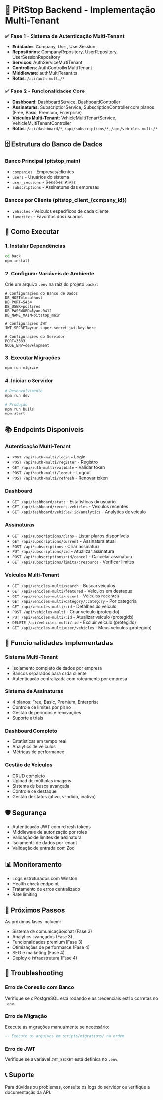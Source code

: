 # 🚀 PitStop Backend - Implementação Multi-Tenant

### ✅ Fase 1 - Sistema de Autenticação Multi-Tenant
- **Entidades**: Company, User, UserSession
- **Repositórios**: CompanyRepository, UserRepository, UserSessionRepository
- **Serviços**: AuthServiceMultiTenant
- **Controllers**: AuthControllerMultiTenant
- **Middleware**: authMultiTenant.ts
- **Rotas**: `/api/auth-multi/*`

### ✅ Fase 2 - Funcionalidades Core
- **Dashboard**: DashboardService, DashboardController
- **Assinaturas**: SubscriptionService, SubscriptionController com planos (Free, Basic, Premium, Enterprise)
- **Veículos Multi-Tenant**: VehicleMultiTenantService, VehicleMultiTenantController
- **Rotas**: `/api/dashboard/*`, `/api/subscriptions/*`, `/api/vehicles-multi/*`

## 🗄️ Estrutura do Banco de Dados

### Banco Principal (pitstop_main)
- `companies` - Empresas/clientes
- `users` - Usuários do sistema
- `user_sessions` - Sessões ativas
- `subscriptions` - Assinaturas das empresas

### Bancos por Cliente (pitstop_client_{company_id})
- `vehicles` - Veículos específicos de cada cliente
- `favorites` - Favoritos dos usuários

## 🚀 Como Executar

### 1. Instalar Dependências
```bash
cd back
npm install
```

### 2. Configurar Variáveis de Ambiente
Crie um arquivo `.env` na raiz do projeto `back/`:
```env
# Configurações do Banco de Dados
DB_HOST=localhost
DB_PORT=5434
DB_USER=postgres
DB_PASSWORD=Ryan.0412
DB_NAME_MAIN=pitstop_main

# Configurações JWT
JWT_SECRET=your-super-secret-jwt-key-here

# Configurações do Servidor
PORT=3333
NODE_ENV=development
```

### 3. Executar Migrações
```bash
npm run migrate
```

### 4. Iniciar o Servidor
```bash
# Desenvolvimento
npm run dev

# Produção
npm run build
npm start
```

## 📚 Endpoints Disponíveis

### Autenticação Multi-Tenant
- `POST /api/auth-multi/login` - Login
- `POST /api/auth-multi/register` - Registro
- `GET /api/auth-multi/validate` - Validar token
- `POST /api/auth-multi/logout` - Logout
- `POST /api/auth-multi/refresh` - Renovar token

### Dashboard
- `GET /api/dashboard/stats` - Estatísticas do usuário
- `GET /api/dashboard/recent-vehicles` - Veículos recentes
- `GET /api/dashboard/vehicle/:id/analytics` - Analytics de veículo

### Assinaturas
- `GET /api/subscriptions/plans` - Listar planos disponíveis
- `GET /api/subscriptions/current` - Assinatura atual
- `POST /api/subscriptions` - Criar assinatura
- `PUT /api/subscriptions/:id` - Atualizar assinatura
- `POST /api/subscriptions/:id/cancel` - Cancelar assinatura
- `GET /api/subscriptions/limits/:resource` - Verificar limites

### Veículos Multi-Tenant
- `GET /api/vehicles-multi/search` - Buscar veículos
- `GET /api/vehicles-multi/featured` - Veículos em destaque
- `GET /api/vehicles-multi/recent` - Veículos recentes
- `GET /api/vehicles-multi/category/:category` - Por categoria
- `GET /api/vehicles-multi/:id` - Detalhes do veículo
- `POST /api/vehicles-multi` - Criar veículo (protegido)
- `PUT /api/vehicles-multi/:id` - Atualizar veículo (protegido)
- `DELETE /api/vehicles-multi/:id` - Excluir veículo (protegido)
- `GET /api/vehicles-multi/user/vehicles` - Meus veículos (protegido)

## 🔧 Funcionalidades Implementadas

### Sistema Multi-Tenant
- Isolamento completo de dados por empresa
- Bancos separados para cada cliente
- Autenticação centralizada com roteamento por empresa

### Sistema de Assinaturas
- 4 planos: Free, Basic, Premium, Enterprise
- Controle de limites por plano
- Gestão de períodos e renovações
- Suporte a trials

### Dashboard Completo
- Estatísticas em tempo real
- Analytics de veículos
- Métricas de performance

### Gestão de Veículos
- CRUD completo
- Upload de múltiplas imagens
- Sistema de busca avançada
- Controle de destaque
- Gestão de status (ativo, vendido, inativo)

## 🛡️ Segurança

- Autenticação JWT com refresh tokens
- Middleware de autorização por roles
- Validação de limites de assinatura
- Isolamento de dados por tenant
- Validação de entrada com Zod

## 📊 Monitoramento

- Logs estruturados com Winston
- Health check endpoint
- Tratamento de erros centralizado
- Rate limiting

## 🔄 Próximos Passos

As próximas fases incluem:
- Sistema de comunicação/chat (Fase 3)
- Analytics avançados (Fase 3)
- Funcionalidades premium (Fase 3)
- Otimizações de performance (Fase 4)
- SEO e marketing (Fase 4)
- Deploy e infraestrutura (Fase 4)

## 🐛 Troubleshooting

### Erro de Conexão com Banco
Verifique se o PostgreSQL está rodando e as credenciais estão corretas no `.env`.

### Erro de Migração
Execute as migrações manualmente se necessário:
```sql
-- Execute os arquivos em scripts/migrations/ na ordem
```

### Erro de JWT
Verifique se a variável `JWT_SECRET` está definida no `.env`.

## 📞 Suporte

Para dúvidas ou problemas, consulte os logs do servidor ou verifique a documentação da API.
